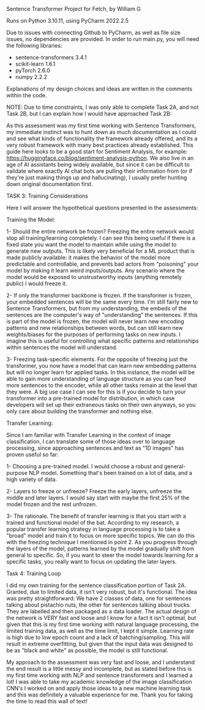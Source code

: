 Sentence Transformer Project for Fetch, by William G

Runs on Python 3.10.11, using PyCharm 2022.2.5

Due to issues with connecting Github to PyCharm, as well as file size issues, no dependencies are provided.
In order to run main.py, you will need the following libraries:
-  sentence-transformers 3.4.1
-  scikit-learn 1.6.1
-  pyTorch 2.6.0
-  numpy 2.2.2

Explanations of my design choices and ideas are written in the comments within the code.

NOTE: Due to time constraints, I was only able to complete Task 2A, and not Task 2B, but I can explain how I would have approached Task 2B:

As this assessment was my first time working with Sentence Transformers, my immediate instinct was to hunt down as much documentation as I could and see what
kinds of functionality the framework already offered, and its a very robust framework with many best practices already established. This guide here looks to
be a good start for Sentiment Analysis, for example: https://huggingface.co/blog/sentiment-analysis-python. We also live in an age of AI assistants being
widely available, but since it can be difficult to validate where exactly AI chat bots are pulling their information from (or if they're just making things up
and hallucinating), I usually prefer hunting down original documentation first.


TASK 3: Training Considerations

Here I will answer the hypothetical questions presented in the assessments:

Training the Model:

1- Should the entire network be frozen?
  Freezing the entire network would stop all training/learning completely. I can see this being useful if there is a fixed state you want the model to maintain
  while using the model to generate new outputs. This is likely very beneficial for a ML product that is made publicly available: it makes the behavior of the model
  more predictable and controllable, and prevents bad actors from "poisoning" your model by making it learn weird inputs/outputs. Any scenario where the model would
  be exposed to unstrustworthy inputs (anything remotely public) I would freeze it.

2- If only the transformer backbone is frozen.
  If the transformer is frozen, your embedded sentences will be the same every time. I'm still fairly new to Sentence Transformers, but from my understanding,
  the embeds of the sentences are the computer's way of "understanding" the sentences. If this is part of the model is frozen, the model will never learn
  new encoding patterns and new relationships between words, but can still learn new weights/biases for the purposes of performing tasks on new inputs.
  I imagine this is useful for controlling what specific patterns and relationships within sentences the model will understand.

3- Freezing task-specific elements.
  For the opposite of freezing just the transformer, you now have a model that can learn new embedding patterns but will no longer learn for applied tasks.
  In this instance, the model will be able to gain more understanding of language structure as you can feed more sentences to the encoder, while all other
  tasks remain at the level that they were. A big use case I can see for this is if you decide to turn your transformer into a pre-trained model for distribution,
  in which case developers will set up their extraneous tasks on their own anyways, so you only care about building the transformer and nothing else.


Transfer Learning:

Since I am familiar with Transfer Learning in the context of image classification, I can translate some of those ideas over to language processing,
since approaching sentences and text as "1D images" has proven useful so far:

1- Choosing a pre-trained model.
  I would choose a robust and general-purpose NLP model. Something that's been trained on a lot of data, and a high variety of data.

2- Layers to freeze or unfreeze?
  Freeze the early layers, unfreeze the middle and later layers. I would say start with maybe the first 25% of the model frozen and the rest unfrozen.

3- The rationale.
  The benefit of transfer learning is that you start with a trained and functional model of the bat. According to my research, a popular transfer learning strategy
  in language processing is to take a "broad" model and train it to focus on more specific topics. We can do this with the freezing technique I mentioned in point 2.
  As you progress through the layers of the model, patterns learned by the model gradually shift from general to specific. So, if you want to steer the model towards
  learning for a specific tasks, you really want to focus on updating the later layers.


Task 4: Training Loop

I did my own training for the sentence classification portion of Task 2A. Granted, due to limited data, it isn't very robust, but it's functional.
The idea was pretty straightforward: We have 2 classes of data, one for sentences talking about pistachio nuts, the other for sentences talking about trucks.
They are labelled and then packaged as a data loader. The actual design of the network is VERY fast and loose and I know for a fact it isn't optimal, but given
that this is my first time working with natural language processing, the limited training data, as well as the time limit, I kept it simple.
Learning rate is high due to low epoch count and a lack of batching/sampling. This will result in extreme overfitting, but given that the input data was designed
to be as "black and white" as possible, the model is still functional.


My approach to the assessment was very fast and loose, and I understand the end result is a little messy and incomplete, but as stated before this is my first
time working with NLP and sentence transformers and I learned a lot! I was able to take my academic knowledge of the image classification CNN's I worked on and
apply those ideas to a new machine learning task and this was definitely a valuable experience for me. Thank you for taking the time to read this wall of text!

